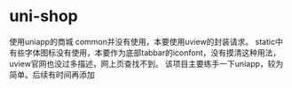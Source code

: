 # uni-shop
使用uniapp的商城
common并没有使用，本要使用uview的封装请求。
static中有些字体图标没有使用，本要作为底部tabbar的iconfont，没有摸清这种用法，uview官网也没过多描述，网上页查找不到。
该项目主要练手一下uniapp，较为简单。后续有时间再添加
